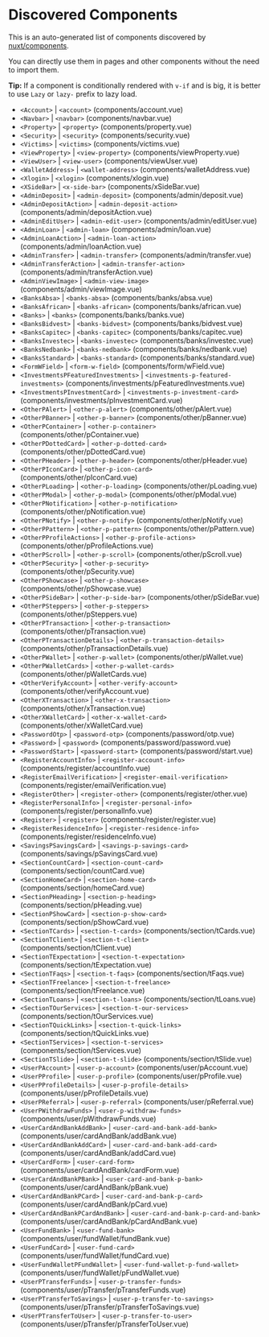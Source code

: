 # Discovered Components

This is an auto-generated list of components discovered by [nuxt/components](https://github.com/nuxt/components).

You can directly use them in pages and other components without the need to import them.

**Tip:** If a component is conditionally rendered with `v-if` and is big, it is better to use `Lazy` or `lazy-` prefix to lazy load.

- `<Account>` | `<account>` (components/account.vue)
- `<Navbar>` | `<navbar>` (components/navbar.vue)
- `<Property>` | `<property>` (components/property.vue)
- `<Security>` | `<security>` (components/security.vue)
- `<Victims>` | `<victims>` (components/victims.vue)
- `<ViewProperty>` | `<view-property>` (components/viewProperty.vue)
- `<ViewUser>` | `<view-user>` (components/viewUser.vue)
- `<WalletAddress>` | `<wallet-address>` (components/walletAddress.vue)
- `<Xlogin>` | `<xlogin>` (components/xlogin.vue)
- `<XSideBar>` | `<x-side-bar>` (components/xSideBar.vue)
- `<AdminDeposit>` | `<admin-deposit>` (components/admin/deposit.vue)
- `<AdminDepositAction>` | `<admin-deposit-action>` (components/admin/depositAction.vue)
- `<AdminEditUser>` | `<admin-edit-user>` (components/admin/editUser.vue)
- `<AdminLoan>` | `<admin-loan>` (components/admin/loan.vue)
- `<AdminLoanAction>` | `<admin-loan-action>` (components/admin/loanAction.vue)
- `<AdminTransfer>` | `<admin-transfer>` (components/admin/transfer.vue)
- `<AdminTransferAction>` | `<admin-transfer-action>` (components/admin/transferAction.vue)
- `<AdminViewImage>` | `<admin-view-image>` (components/admin/viewImage.vue)
- `<BanksAbsa>` | `<banks-absa>` (components/banks/absa.vue)
- `<BanksAfrican>` | `<banks-african>` (components/banks/african.vue)
- `<Banks>` | `<banks>` (components/banks/banks.vue)
- `<BanksBidvest>` | `<banks-bidvest>` (components/banks/bidvest.vue)
- `<BanksCapitec>` | `<banks-capitec>` (components/banks/capitec.vue)
- `<BanksInvestec>` | `<banks-investec>` (components/banks/investec.vue)
- `<BanksNedbank>` | `<banks-nedbank>` (components/banks/nedbank.vue)
- `<BanksStandard>` | `<banks-standard>` (components/banks/standard.vue)
- `<FormWField>` | `<form-w-field>` (components/form/wField.vue)
- `<InvestmentsPFeaturedInvestments>` | `<investments-p-featured-investments>` (components/investments/pFeaturedInvestments.vue)
- `<InvestmentsPInvestmentCard>` | `<investments-p-investment-card>` (components/investments/pInvestmentCard.vue)
- `<OtherPAlert>` | `<other-p-alert>` (components/other/pAlert.vue)
- `<OtherPBanner>` | `<other-p-banner>` (components/other/pBanner.vue)
- `<OtherPContainer>` | `<other-p-container>` (components/other/pContainer.vue)
- `<OtherPDottedCard>` | `<other-p-dotted-card>` (components/other/pDottedCard.vue)
- `<OtherPHeader>` | `<other-p-header>` (components/other/pHeader.vue)
- `<OtherPIconCard>` | `<other-p-icon-card>` (components/other/pIconCard.vue)
- `<OtherPLoading>` | `<other-p-loading>` (components/other/pLoading.vue)
- `<OtherPModal>` | `<other-p-modal>` (components/other/pModal.vue)
- `<OtherPNotification>` | `<other-p-notification>` (components/other/pNotification.vue)
- `<OtherPNotify>` | `<other-p-notify>` (components/other/pNotify.vue)
- `<OtherPPattern>` | `<other-p-pattern>` (components/other/pPattern.vue)
- `<OtherPProfileActions>` | `<other-p-profile-actions>` (components/other/pProfileActions.vue)
- `<OtherPScroll>` | `<other-p-scroll>` (components/other/pScroll.vue)
- `<OtherPSecurity>` | `<other-p-security>` (components/other/pSecurity.vue)
- `<OtherPShowcase>` | `<other-p-showcase>` (components/other/pShowcase.vue)
- `<OtherPSideBar>` | `<other-p-side-bar>` (components/other/pSideBar.vue)
- `<OtherPSteppers>` | `<other-p-steppers>` (components/other/pSteppers.vue)
- `<OtherPTransaction>` | `<other-p-transaction>` (components/other/pTransaction.vue)
- `<OtherPTransactionDetails>` | `<other-p-transaction-details>` (components/other/pTransactionDetails.vue)
- `<OtherPWallet>` | `<other-p-wallet>` (components/other/pWallet.vue)
- `<OtherPWalletCards>` | `<other-p-wallet-cards>` (components/other/pWalletCards.vue)
- `<OtherVerifyAccount>` | `<other-verify-account>` (components/other/verifyAccount.vue)
- `<OtherXTransaction>` | `<other-x-transaction>` (components/other/xTransaction.vue)
- `<OtherXWalletCard>` | `<other-x-wallet-card>` (components/other/xWalletCard.vue)
- `<PasswordOtp>` | `<password-otp>` (components/password/otp.vue)
- `<Password>` | `<password>` (components/password/password.vue)
- `<PasswordStart>` | `<password-start>` (components/password/start.vue)
- `<RegisterAccountInfo>` | `<register-account-info>` (components/register/accountInfo.vue)
- `<RegisterEmailVerification>` | `<register-email-verification>` (components/register/emailVerification.vue)
- `<RegisterOther>` | `<register-other>` (components/register/other.vue)
- `<RegisterPersonalInfo>` | `<register-personal-info>` (components/register/personalInfo.vue)
- `<Register>` | `<register>` (components/register/register.vue)
- `<RegisterResidenceInfo>` | `<register-residence-info>` (components/register/residenceInfo.vue)
- `<SavingsPSavingsCard>` | `<savings-p-savings-card>` (components/savings/pSavingsCard.vue)
- `<SectionCountCard>` | `<section-count-card>` (components/section/countCard.vue)
- `<SectionHomeCard>` | `<section-home-card>` (components/section/homeCard.vue)
- `<SectionPHeading>` | `<section-p-heading>` (components/section/pHeading.vue)
- `<SectionPShowCard>` | `<section-p-show-card>` (components/section/pShowCard.vue)
- `<SectionTCards>` | `<section-t-cards>` (components/section/tCards.vue)
- `<SectionTClient>` | `<section-t-client>` (components/section/tClient.vue)
- `<SectionTExpectation>` | `<section-t-expectation>` (components/section/tExpectation.vue)
- `<SectionTFaqs>` | `<section-t-faqs>` (components/section/tFaqs.vue)
- `<SectionTFreelance>` | `<section-t-freelance>` (components/section/tFreelance.vue)
- `<SectionTLoans>` | `<section-t-loans>` (components/section/tLoans.vue)
- `<SectionTOurServices>` | `<section-t-our-services>` (components/section/tOurServices.vue)
- `<SectionTQuickLinks>` | `<section-t-quick-links>` (components/section/tQuickLinks.vue)
- `<SectionTServices>` | `<section-t-services>` (components/section/tServices.vue)
- `<SectionTSlide>` | `<section-t-slide>` (components/section/tSlide.vue)
- `<UserPAccount>` | `<user-p-account>` (components/user/pAccount.vue)
- `<UserPProfile>` | `<user-p-profile>` (components/user/pProfile.vue)
- `<UserPProfileDetails>` | `<user-p-profile-details>` (components/user/pProfileDetails.vue)
- `<UserPReferral>` | `<user-p-referral>` (components/user/pReferral.vue)
- `<UserPWithdrawFunds>` | `<user-p-withdraw-funds>` (components/user/pWithdrawFunds.vue)
- `<UserCardAndBankAddBank>` | `<user-card-and-bank-add-bank>` (components/user/cardAndBank/addBank.vue)
- `<UserCardAndBankAddCard>` | `<user-card-and-bank-add-card>` (components/user/cardAndBank/addCard.vue)
- `<UserCardForm>` | `<user-card-form>` (components/user/cardAndBank/cardForm.vue)
- `<UserCardAndBankPBank>` | `<user-card-and-bank-p-bank>` (components/user/cardAndBank/pBank.vue)
- `<UserCardAndBankPCard>` | `<user-card-and-bank-p-card>` (components/user/cardAndBank/pCard.vue)
- `<UserCardAndBankPCardAndBank>` | `<user-card-and-bank-p-card-and-bank>` (components/user/cardAndBank/pCardAndBank.vue)
- `<UserFundBank>` | `<user-fund-bank>` (components/user/fundWallet/fundBank.vue)
- `<UserFundCard>` | `<user-fund-card>` (components/user/fundWallet/fundCard.vue)
- `<UserFundWalletPFundWallet>` | `<user-fund-wallet-p-fund-wallet>` (components/user/fundWallet/pFundWallet.vue)
- `<UserPTransferFunds>` | `<user-p-transfer-funds>` (components/user/pTransfer/pTransferFunds.vue)
- `<UserPTransferToSavings>` | `<user-p-transfer-to-savings>` (components/user/pTransfer/pTransferToSavings.vue)
- `<UserPTransferToUser>` | `<user-p-transfer-to-user>` (components/user/pTransfer/pTransferToUser.vue)
